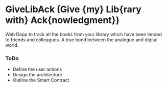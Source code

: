 # GiveLibAck (Give {my} Lib{rary with} Ack{nowledgment})
Web Dapp to track all the books from your library which have been lended to friends and colleagues.
A true bond between the analogue and digital world.
### ToDo
* Define the user actions
* Design the architecture
* Outline the Smart Contract
